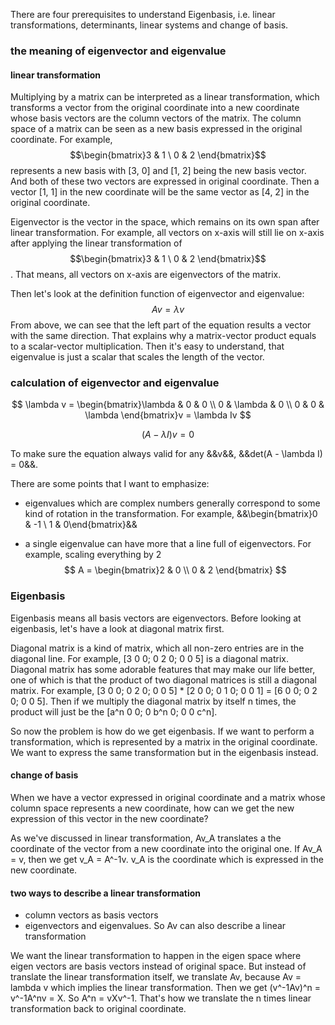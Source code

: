 There are four prerequisites to understand Eigenbasis, i.e. linear transformations, determinants, linear systems and change of basis. 

### the meaning of eigenvector and eigenvalue

#### linear transformation
Multiplying by a matrix can be interpreted as a linear transformation, which transforms a vector from the original coordinate into a new coordinate whose basis vectors are the column vectors of the matrix. 
The column space of a matrix can be seen as a new basis expressed in the original coordinate. For example, $$\begin{bmatrix}3 & 1 \ 0 & 2 \end{bmatrix}$$ represents a new basis with [3, 0] and [1, 2] being the new basis vector. And both of these two vectors are expressed in original coordinate. Then a vector [1, 1] in the new coordinate will be the same vector as [4, 2] in the original coordinate. 

Eigenvector is the vector in the space, which remains on its own span after linear transformation. For example, all vectors on x-axis will still lie on x-axis after applying the linear transformation of $$\begin{bmatrix}3 & 1 \ 0 & 2 \end{bmatrix}$$. That means, all vectors on x-axis are eigenvectors of the matrix.

Then let's look at the definition function of eigenvector and eigenvalue:
$$
Av = \lambda v
$$
From above, we can see that the left part of the equation results a vector with the same direction. That explains why a matrix-vector product equals to a scalar-vector multiplication. Then it's easy to understand, that eigenvalue is just a scalar that scales the length of the vector.

### calculation of eigenvector and eigenvalue

$$
\lambda v = \begin{bmatrix}\lambda & 0 & 0 \\ 0 & \lambda & 0 \\ 0 & 0 & \lambda \end{bmatrix}v = \lambda Iv
$$

$$
(A-\lambda I) v = 0
$$

To make sure the equation always valid for any &&v&&, &&det(A - \lambda I) = 0&&.

There are some points that I want to emphasize:

* eigenvalues which are complex numbers generally correspond to some kind of rotation in the transformation. For example, &&\begin{bmatrix}0 & -1 \ 1 & 0\end{bmatrix}&&

* a single eigenvalue can have more that a line full of eigenvectors. For example, scaling everything by 2
  $$
  A = \begin{bmatrix}2 & 0 \\ 0 & 2 \end{bmatrix}
  $$




### Eigenbasis

Eigenbasis means all basis vectors are eigenvectors. Before looking at eigenbasis, let's have a look at diagonal matrix first.

Diagonal matrix is a kind of matrix, which all non-zero entries are in the diagonal line. For example, [3 0 0; 0 2 0; 0 0 5] is a diagonal matrix. Diagonal matrix has some adorable features that may make our life better, one of which is that the product of two diagonal matrices is still a diagonal matrix. For example, [3 0 0; 0 2 0; 0 0 5] * [2 0 0; 0 1 0; 0 0 1] = [6 0 0; 0 2 0; 0 0 5]. Then if we multiply the diagonal matrix by itself n times, the product will just be the [a^n 0 0; 0 b^n 0; 0 0 c^n].

So now the problem is how do we get eigenbasis. If we want to perform a transformation, which is represented by a matrix in the original coordinate. We want to express the same transformation but in the eigenbasis instead. 

#### change of basis
When we have a vector expressed in original coordinate and a matrix whose column space represents a new coordinate, how can we get the new expression of this vector in the new coordinate? 

As we've discussed in linear transformation, Av_A translates a the coordinate of the vector from a new coordinate into the original one. If Av_A = v, then we get v_A = A^-1v. v_A is the coordinate which is expressed in the new coordinate.

#### two ways to describe a linear transformation
* column vectors as basis vectors
* eigenvectors and eigenvalues. So Av can also describe a linear transformation

We want the linear transformation to happen in the eigen space where eigen vectors are basis vectors instead of original space. But instead of translate the linear transformation itself, we translate Av, because Av = lambda v which implies the linear transformation.  Then we get (v^-1Av)^n = v^-1A^nv = X. So A^n = vXv^-1. That's how we translate the n times linear transformation back to original coordinate.